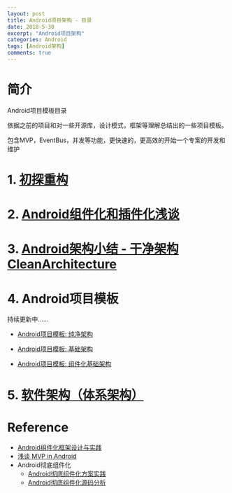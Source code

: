 ```yaml
---
layout: post
title: Android项目架构 - 目录
date: 2018-5-30
excerpt: "Android项目架构"
categories: Android
tags: [Android架构]
comments: true
---
```



# 简介

Android项目模板目录

依据之前的项目和对一些开源库，设计模式，框架等理解总结出的一些项目模板。

包含MVP，EventBus，并发等功能，更快速的，更高效的开始一个专案的开发和维护

# 1. [初探重构](http://vivianking6855.github.io/2017/03/30/Android-Design-Refactoring/) 

# 2. [Android组件化和插件化浅谈](http://vivianking6855.github.io/2018/04/02/Template-Plugin-Component/)

# 3. [Android架构小结 - 干净架构CleanArchitecture](http://vivianking6855.github.io/2018/05/30/Template-Open/)

# 4. Android项目模板

持续更新中......

- [Android项目模板: 纯净架构](http://vivianking6855.github.io/2018/03/30/Template-Clean/)

- [Android项目模板: 基础架构](http://vivianking6855.github.io/2018/05/30/Template-Basic/)

- [Android项目模板: 组件化基础架构](http://vivianking6855.github.io/2018/05/30/Template-Component/) 


# 5. [软件架构（体系架构）](http://vivianking6855.github.io/2018/06/15/System-Architecture/)


# Reference

- [Android组件化框架设计与实践](https://blog.csdn.net/xJ032w2j4cCjhOW8s8/article/details/80045510)
- [浅谈 MVP in Android](https://blog.csdn.net/lmj623565791/article/details/46596109)
- Android彻底组件化
	- [Android彻底组件化方案实践](https://mp.weixin.qq.com/s?__biz=MzIwMzYwMTk1NA==&mid=2247486803&idx=1&sn=884fed93567022e3ac9731df6fc4660a&scene=19#wechat_redirect)
	- [Android彻底组件化源码分析](https://mp.weixin.qq.com/s?__biz=MzIwMzYwMTk1NA==&mid=2247486804&idx=1&sn=664b30f6bdbd55f3b8be706a9a4fe092&scene=19#wechat_redirect)

  
  
  